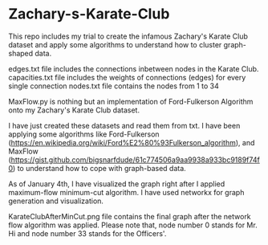 # Zachary-s-Karate-Club
This repo includes my trial to create the infamous Zachary's Karate Club dataset and apply some algorithms to understand how to cluster graph-shaped data.

edges.txt file includes the connections inbetween nodes in the Karate Club.
capacities.txt file includes the weights of connections (edges) for every single connection
nodes.txt file contains the nodes from 1 to 34

MaxFlow.py is nothing but an implementation of Ford-Fulkerson Algorithm onto my Zachary's Karate Club dataset.

I have just created these datasets and read them from txt. I have been applying some algorithms like Ford-Fulkerson (https://en.wikipedia.org/wiki/Ford%E2%80%93Fulkerson_algorithm), and MaxFlow (https://gist.github.com/bigsnarfdude/61c774506a9aa9938a933bc9189f74f0) to understand how to cope with graph-based data.

As of January 4th, I have visualized the graph right after I applied maximum-flow minimum-cut algorithm. I have used networkx for graph generation and visualization.

KarateClubAfterMinCut.png file contains the final graph after the network flow algorithm was applied. Please note that, node number 0 stands for Mr. Hi and node number 33 stands for the Officers'.
